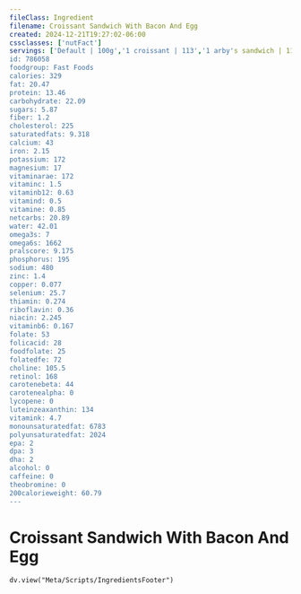 ```yaml
---
fileClass: Ingredient
filename: Croissant Sandwich With Bacon And Egg
created: 2024-12-21T19:27:02-06:00
cssclasses: ['nutFact']
servings: ['Default | 100g','1 croissant | 113','1 arby's sandwich | 113']
id: 786058
foodgroup: Fast Foods
calories: 329
fat: 20.47
protein: 13.46
carbohydrate: 22.09
sugars: 5.87
fiber: 1.2
cholesterol: 225
saturatedfats: 9.318
calcium: 43
iron: 2.15
potassium: 172
magnesium: 17
vitaminarae: 172
vitaminc: 1.5
vitaminb12: 0.63
vitamind: 0.5
vitamine: 0.85
netcarbs: 20.89
water: 42.01
omega3s: 7
omega6s: 1662
pralscore: 9.175
phosphorus: 195
sodium: 480
zinc: 1.4
copper: 0.077
selenium: 25.7
thiamin: 0.274
riboflavin: 0.36
niacin: 2.245
vitaminb6: 0.167
folate: 53
folicacid: 28
foodfolate: 25
folatedfe: 72
choline: 105.5
retinol: 168
carotenebeta: 44
carotenealpha: 0
lycopene: 0
luteinzeaxanthin: 134
vitamink: 4.7
monounsaturatedfat: 6783
polyunsaturatedfat: 2024
epa: 2
dpa: 3
dha: 2
alcohol: 0
caffeine: 0
theobromine: 0
200calorieweight: 60.79
---
```


# Croissant Sandwich With Bacon And Egg

```dataviewjs
dv.view("Meta/Scripts/IngredientsFooter")
```